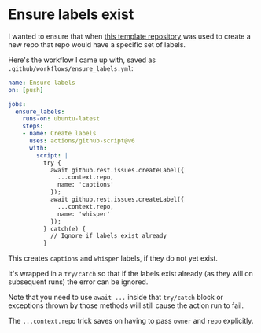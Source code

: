 # Ensure labels exist

I wanted to ensure that when [this template repository](https://github.com/simonw/action-transcription) was used to create a new repo that repo would have a specific set of labels.

Here's the workflow I came up with, saved as `.github/workflows/ensure_labels.yml`:

```yaml
name: Ensure labels
on: [push]

jobs:
  ensure_labels:
    runs-on: ubuntu-latest
    steps:
    - name: Create labels
      uses: actions/github-script@v6
      with:
        script: |
          try {
            await github.rest.issues.createLabel({
              ...context.repo,
              name: 'captions'
            });
            await github.rest.issues.createLabel({
              ...context.repo,
              name: 'whisper'
            });
          } catch(e) {
            // Ignore if labels exist already
          }
```
This creates `captions` and `whisper` labels, if they do not yet exist.

It's wrapped in a `try/catch` so that if the labels exist already (as they will on subsequent runs) the error can be ignored.

Note that you need to use `await ...` inside that `try/catch` block or exceptions thrown by those methods will still cause the action run to fail.

The `...context.repo` trick saves on having to pass `owner` and `repo` explicitly.
